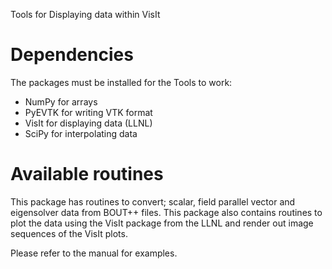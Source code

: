 Tools for Displaying data within VisIt

Dependencies
===========

The packages must be installed for the Tools to work:

- NumPy      for arrays
- PyEVTK     for writing VTK format
- VisIt      for displaying data (LLNL)
- SciPy      for interpolating data


Available routines
==================
This package has routines to convert; scalar, field parallel vector and eigensolver data from BOUT++ files.
This package also contains routines to plot the data using the VisIt package from the LLNL and render out image sequences of the VisIt plots.

Please refer to the manual for examples.
